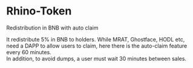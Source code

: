 # Rhino-Token
Redistribution in BNB with auto claim  

It redistribute 5% in BNB to holders. While MRAT, Ghostface, HODL etc, need a DAPP to allow users to claim, here there is the auto-claim feature every 60 minutes.  
In addition, to avoid dumps, a user must wait 30 minutes between sales.
